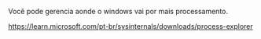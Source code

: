 
Você pode gerencia aonde o windows vai por mais processamento.

https://learn.microsoft.com/pt-br/sysinternals/downloads/process-explorer